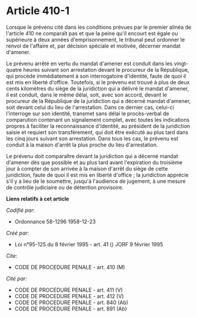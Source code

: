 # Article 410-1

Lorsque le prévenu cité dans les conditions prévues par le premier alinéa de l'article 410 ne comparaît pas et que la peine
qu'il encourt est égale ou supérieure à deux années d'emprisonnement, le tribunal peut ordonner le renvoi de l'affaire et,
par décision spéciale et motivée, décerner mandat d'amener.

Le prévenu arrêté en vertu du mandat d'amener est conduit dans les vingt-quatre heures suivant son arrestation devant le
procureur de la République, qui procède immédiatement à son interrogatoire d'identité, faute de quoi il est mis en liberté
d'office. Toutefois, si le prévenu est trouvé à plus de deux cents kilomètres du siège de la juridiction qui a délivré le
mandat d'amener, il est conduit, dans le même délai, soit, avec son accord, devant le procureur de la République de la
juridiction qui a décerné mandat d'amener, soit devant celui du lieu de l'arrestation. Dans ce dernier cas, celui-ci
l'interroge sur son identité, transmet sans délai le procès-verbal de comparution contenant un signalement complet, avec
toutes les indications propres à faciliter la reconnaissance d'identité, au président de la juridiction saisie et requiert
son transfèrement, qui doit être exécuté au plus tard dans les cinq jours suivant son arrestation. Dans tous les cas, le
prévenu est conduit à la maison d'arrêt la plus proche du lieu d'arrestation.

Le prévenu doit comparaître devant la juridiction qui a décerné mandat d'amener dès que possible et au plus tard avant
l'expiration du troisième jour à compter de son arrivée à la maison d'arrêt du siège de cette juridiction, faute de quoi il
est mis en liberté d'office ; la juridiction apprécie s'il y a lieu de le soumettre, jusqu'à l'audience de jugement, à une
mesure de contrôle judiciaire ou de détention provisoire.

**Liens relatifs à cet article**

_Codifié par_:

  - Ordonnance 58-1296 1958-12-23

_Créé par_:

  - Loi n°95-125 du 8 février 1995 - art. 41 () JORF 9 février 1995

_Cite_:

  - CODE DE PROCEDURE PENALE - art. 410 (M)

_Cité par_:

  - CODE DE PROCEDURE PENALE - art. 411 (V)
  - CODE DE PROCEDURE PENALE - art. 412 (V)
  - CODE DE PROCEDURE PENALE - art. 840 (Ab)
  - CODE DE PROCEDURE PENALE - art. 891 (Ab)
